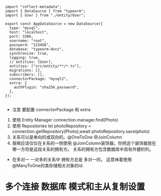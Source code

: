 ```

import "reflect-metadata";
import { DataSource } from "typeorm";
import { User } from "./entity/User";

export const AppDataSource = new DataSource({
  type: "mysql",
  host: "localhost",
  port: 3306,
  username: "root",
  password: "123456",
  database: "typeorm-docs",
  synchronize: true,
  logging: true,
  // entities: [User],
  entities: ["src/entity/**/*.ts"],
  migrations: [],
  subscribers: [],
  connectorPackage: "mysql2",
  extra: {
    authPlugin: "sha256_password",
  },
});


```

- 注意 要配置 connectorPackage 和 extra

1. 使用 Entity Manager connection.manager.find(Photo)
2. 使用 Repositories let photoRepository = connection.getRepository(Photo);await photoRepository.save(photo)
3. 关系可以是单向的或双向的。@OneToOne @JoinColumn
4. 我嘛应该仅仅在关系的一侧使用 @JoinColumn装饰器。你把这个装饰器放在哪一方将是这段关系的拥有方。 关系的拥有方包含数据库中具有外健的列。

- 在多对一 一对多的关系中 拥有方总是 多对一的。 这意味着使用 @ManyToOne的类存储相关对象的id.

# 多个连接 数据库 模式和主从复制设置
